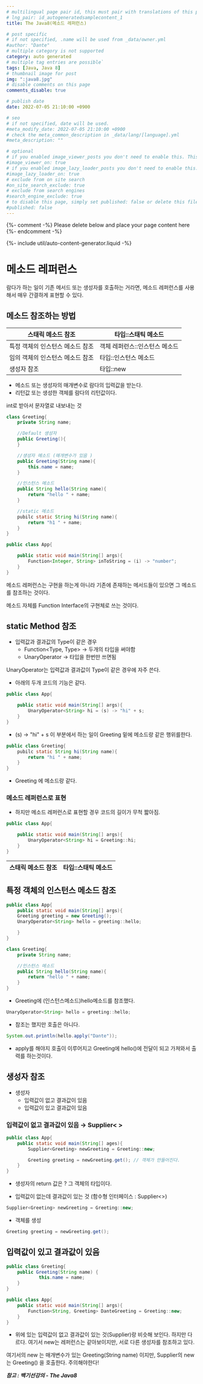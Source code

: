 ```yaml
---
# multilingual page pair id, this must pair with translations of this page. (This name must be unique)
# lng_pair: id_autogeneratedsamplecontent_1
title: The Java8(메소드 레퍼런스)

# post specific
# if not specified, .name will be used from _data/owner.yml
#author: "Dante"
# multiple category is not supported
category: auto generated
# multiple tag entries are possible`
tags: [Java, Java 8]
# thumbnail image for post
img: ":java8.jpg"
# disable comments on this page
comments_disable: true

# publish date
date: 2022-07-05 21:10:00 +0900

# seo
# if not specified, date will be used.
#meta_modify_date: 2022-07-05 21:10:00 +0900
# check the meta_common_description in _data/lang/[language].yml
#meta_description: ""

# optional
# if you enabled image_viewer_posts you don't need to enable this. This is only if image_viewer_posts = false
#image_viewer_on: true
# if you enabled image_lazy_loader_posts you don't need to enable this. This is only if image_lazy_loader_posts = false
#image_lazy_loader_on: true
# exclude from on site search
#on_site_search_exclude: true
# exclude from search engines
#search_engine_exclude: true
# to disable this page, simply set published: false or delete this file
#published: false
---
```

{%- comment -%} Please delete below and place your page content here {%- endcomment -%}

{%- include util/auto-content-generator.liquid -%}

<!-- outline-start -->
# 메소드 레퍼런스

람다가 하는 일이 기존 메서드 또는 생성자를 호출하는 거라면, 메소드 레퍼런스를 사용해서 매우 간결하게 표현할 수 있다.

## 메소드 참조하는 방법

| 스태릭 메소드 참조 | 타입::스태틱 메소드 |
| --- | --- |
| 특정 객체의 인스턴스 메소드 참조 | 객체 레퍼런스::인스턴스 메소드 |
| 임의 객체의 인스턴스 메소드 참조 | 타입::인스턴스 메소드 |
| 생성자 참조 | 타입::new |

- 메소드 또는 생성자의 매개변수로 람다의 입력값을 받는다.
- 리턴값 또는 생성한 객체를 람다의 리턴값이다.

int로 받아서 문자열로 내보내는 것

```java
class Greeting{
	private String name;

	//Default 생성자
	public Greeting(){
	}

	//생성자 메소드 (매개변수가 있음 )
	public Greeting(String name){
		this.name = name;
	}

	//인스턴스 메소드
	public String hello(String name){
		return "hello " + name;
	}

	//static 메소드
	pubilc static String hi(String name){
		return "h1 " + name;
	}
}

public class App{

	public static void main(String[] args){
		Function<Integer, String> inToString = (i) -> "number";
	}
}
```

메소드 레퍼런스는 구현을 하는게 아니라 기존에 존재하는 메서드들이 있으면 그 메소드를 참조하는 것이다.

메소드 자체를 Function Interface의 구현체로 쓰는 것이다.

## static Method 참조

- 입력값과 결과값의 Type이 같은 경우
  - Function<Type,  Type>      → 두개의 타입을 써야함
  - UnaryOperator<Type> → 타입을 한번만 쓰면됨

UnaryOperator는 입력값과 결과값이 Type이 같은 경우에 자주 쓴다.

- 아래의 두개 코드의 기능은 같다.

```java
public class App{

	public static void main(String[] args){
		UnaryOperator<String> hi = (s) -> "hi" + s;
	}
}
```

- (s) -> "hi" + s   이 부분에서 하는 일이 Greeting 밑에 메소드랑 같은 행위를한다.

```java
public class Greeting{
	pubilc static String hi(String name){
		return "hi " + name;
	}
}
```

- Greeting 에 메소드랑 같다.

### 메소드 레퍼런스로 표현

- 하지만 메소드 레퍼런스로 표현할 경우  코드의 길이가 무척 짧아짐.

```java
public class App{

	public static void main(String[] args){
		UnaryOperator<String> hi = Greeting::hi;
	}
}
```

| 스태릭 메소드 참조 | 타입::스태틱 메소드 |
| --- | --- |

## 특정 객체의 인스턴스 메소드 참조

```java
public class App{
	public static void main(String[] args){
	Greeting greeting = new Greeting();
	UnaryOperator<String> hello = greeting::hello;

	}
}
```

```java
class Greeting{
	private String name;

	//인스턴스 메소드
	public String hello(String name){
		return "hello " + name;
	}
}
```

- Greeting에 (인스턴스메소드)hello메소드를 참조했다.

```java
UnaryOperator<String> hello = greeting::hello;
```

- 참조는 했지만 호출은 아니다.

```java
System.out.println(hello.apply("Dante"));
```

- apply를 해야지 호출이 이루어지고 Greeting에 hello()에 전달이 되고 가져와서 출력를 하는것이다.

## 생성자 참조

- 생성자
  - 입력값이 없고 결과값이 있음
  - 입력값이 있고 결과값이 있음

### 입력값이 없고 결과값이 있음  → Supplier< >

```java
public class App{
	public static void main(String[] ages){
		Supplier<Greeting> newGreeting = Greeting::new;

		Greeting greeting = newGreeting.get(); // 객체가 만들어진다.
	}
}

```

- 생성자의 return 값은 ?  그 객체의 타입이다.

- 입력값이 없는데 결과값이 있는 것 (함수형 인터페이스 : Supplier<>)

```java
Supplier<Greeting> newGreeting = Greeting::new;
```

- 객체를 생성

```java
Greeting greeting = newGreeting.get();
```

## 입력값이 있고 결과값이 있음

```java
public class Greeting{
	public Greeting(String name) {
			this.name = name;
	}
}
```

```java
public class App{
	public static void main(String[] args){
		Function<String, Greeting> DanteGreeting = Greeting::new;
	}
}
```

- 위에 있는 입력값이 없고 결과값이 있는 것(Supplier)랑 비슷해 보인다.
  하지만 다르다. 여기서 new는 레퍼런스는 같아보이지만, 서로 다른 생성자를 참조하고 있다.

여기서의 new 는 매개변수가 있는 Greeting(String name) 이지만, Supplier의 new는 Greeting() 을 호출한다.  주의해야한다!

***참고 : 백기선강의 - The Java8***
<!-- outline-end -->
